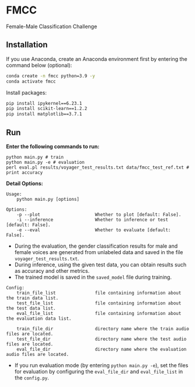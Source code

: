 # FMCC

Female-Male Classification Challenge

## Installation

If you use Anaconda, create an Anaconda environment first by entering the command below (optional):

```bash
conda create -n fmcc python=3.9 -y
conda activate fmcc
```

Install packages:

```bash
pip install ipykernel==6.23.1
pip install scikit-learn==1.2.2
pip install matplotlib==3.7.1
```

## Run

**Enter the following commands to run:**

```shell
python main.py # train
python main.py -e # evaluation
perl eval.pl results/voyager_test_results.txt data/fmcc_test_ref.txt # print accuracy
```

**Detail Options:**

```
Usage:
    python main.py [options]

Options:
    -p --plot                     Whether to plot [default: False].
    -i --inference                Whether to inference or test [default: False].
    -e --eval                     Whether to evaluate [default: False].
```

- During the evaluation, the gender classification results for male and female voices are generated from unlabeled data and saved in the file `voyager_test_results.txt`.
- During inference, using the given test data, you can obtain results such as accuracy and other metrics.
- The trained model is saved in the `saved_model` file during training.

```
Config:
    train_file_list               file containing information about the train data list.
    test_file_list                file containing information about the test data list.
    eval_file_list                file containing information about the evaluation data list.

    train_file_dir                directory name where the train audio files are located.
    test_file_dir                 directory name where the test audio files are located.
    eval_file_dir                 directory name where the evaluation audio files are located.
```

- If you run evaluation mode (by entering `python main.py -e`), set the files for evaluation by configuring the `eval_file_dir` and `eval_file_list` in the `config.py`.

